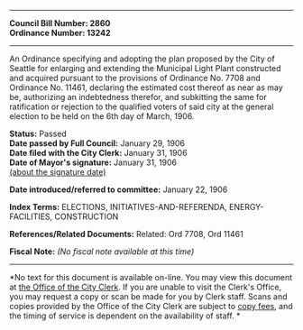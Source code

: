 * * * * *  
  
**Council Bill Number: [](#h0)[](#h2)2860**   
**Ordinance Number: 13242**  
  
* * * * *  
  
An Ordinance specifying and adopting the plan proposed by the City of Seattle for enlarging and extending the Municipal Light Plant constructed and acquired pursuant to the provisions of Ordinance No. 7708 and Ordinance No. 11461, declaring the estimated cost thereof as near as may be, authorizing an indebtedness therefor, and subkitting the same for ratification or rejection to the qualified voters of said city at the general election to be held on the 6th day of March, 1906.  
  
**Status:** Passed   
**Date passed by Full Council:** January 29, 1906   
**Date filed with the City Clerk:** January 31, 1906   
**Date of Mayor's signature:** January 31, 1906   
[(about the signature date)](/~public/approvaldate.htm)   
  
  
**Date introduced/referred to committee:** January 22, 1906   
  
**Index Terms:** ELECTIONS, INITIATIVES-AND-REFERENDA, ENERGY-FACILITIES, CONSTRUCTION  
  
**References/Related Documents:** Related: Ord 7708, Ord 11461  
  
**Fiscal Note:** *(No fiscal note available at this time)*  
  
* * * * *  
  
*No text for this document is available on-line. You may view this document at [the Office of the City Clerk](http://www.seattle.gov/leg/clerk/contactUs.htm). If you are unable to visit the Clerk's Office, you may request a copy or scan be made for you by Clerk staff. Scans and copies provided by the Office of the City Clerk are subject to [copy fees](http://clerk.seattle.gov/~public/clerkfees.htm), and the timing of service is dependent on the availability of staff. *  
  
  
